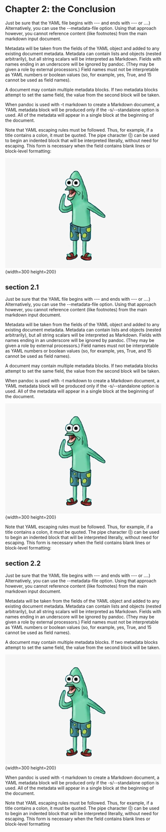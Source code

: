 # Chapter 2: the Conclusion
Just be sure that the YAML file begins with --- and ends with --- or ....) Alternatively, you can use the --metadata-file option. Using that approach however, you cannot reference content (like footnotes) from the main markdown input document.

Metadata will be taken from the fields of the YAML object and added to any existing document metadata. Metadata can contain lists and objects (nested arbitrarily), but all string scalars will be interpreted as Markdown. Fields with names ending in an underscore will be ignored by pandoc. (They may be given a role by external processors.) Field names must not be interpretable as YAML numbers or boolean values (so, for example, yes, True, and 15 cannot be used as field names).

A document may contain multiple metadata blocks. If two metadata blocks attempt to set the same field, the value from the second block will be taken.

When pandoc is used with -t markdown to create a Markdown document, a YAML metadata block will be produced only if the -s/--standalone option is used. All of the metadata will appear in a single block at the beginning of the document.

Note that YAML escaping rules must be followed. Thus, for example, if a title contains a colon, it must be quoted. The pipe character (|) can be used to begin an indented block that will be interpreted literally, without need for escaping. This form is necessary when the field contains blank lines or block-level formatting:

![another png](images/esponjia.png){width=300 height=200}

## section 2.1
Just be sure that the YAML file begins with --- and ends with --- or ....) Alternatively, you can use the --metadata-file option. Using that approach however, you cannot reference content (like footnotes) from the main markdown input document.

Metadata will be taken from the fields of the YAML object and added to any existing document metadata. Metadata can contain lists and objects (nested arbitrarily), but all string scalars will be interpreted as Markdown. Fields with names ending in an underscore will be ignored by pandoc. (They may be given a role by external processors.) Field names must not be interpretable as YAML numbers or boolean values (so, for example, yes, True, and 15 cannot be used as field names).

A document may contain multiple metadata blocks. If two metadata blocks attempt to set the same field, the value from the second block will be taken.

When pandoc is used with -t markdown to create a Markdown document, a YAML metadata block will be produced only if the -s/--standalone option is used. All of the metadata will appear in a single block at the beginning of the document.

![another png](images/esponjia.png){width=300 height=200}

Note that YAML escaping rules must be followed. Thus, for example, if a title contains a colon, it must be quoted. The pipe character (|) can be used to begin an indented block that will be interpreted literally, without need for escaping. This form is necessary when the field contains blank lines or block-level formatting:

## section 2.2

Just be sure that the YAML file begins with --- and ends with --- or ....) Alternatively, you can use the --metadata-file option. Using that approach however, you cannot reference content (like footnotes) from the main markdown input document.

Metadata will be taken from the fields of the YAML object and added to any existing document metadata. Metadata can contain lists and objects (nested arbitrarily), but all string scalars will be interpreted as Markdown. Fields with names ending in an underscore will be ignored by pandoc. (They may be given a role by external processors.) Field names must not be interpretable as YAML numbers or boolean values (so, for example, yes, True, and 15 cannot be used as field names).

A document may contain multiple metadata blocks. If two metadata blocks attempt to set the same field, the value from the second block will be taken.

![another png](images/esponjia.png){width=300 height=200}

When pandoc is used with -t markdown to create a Markdown document, a YAML metadata block will be produced only if the -s/--standalone option is used. All of the metadata will appear in a single block at the beginning of the document.

Note that YAML escaping rules must be followed. Thus, for example, if a title contains a colon, it must be quoted. The pipe character (|) can be used to begin an indented block that will be interpreted literally, without need for escaping. This form is necessary when the field contains blank lines or block-level formatting